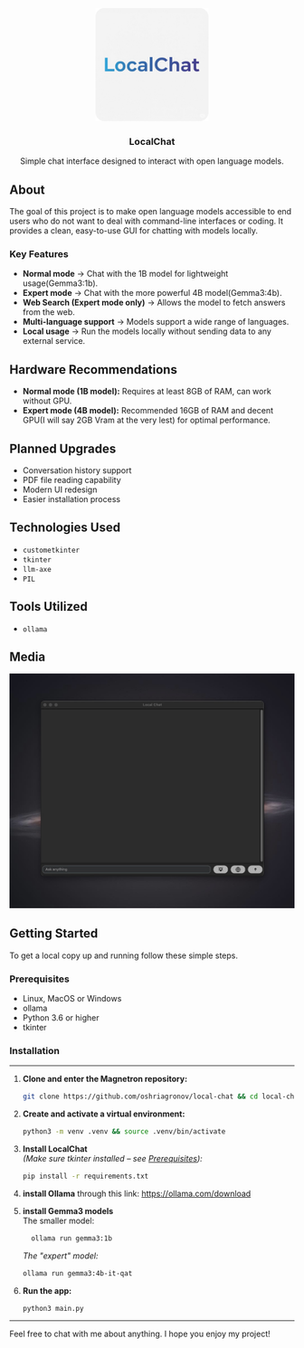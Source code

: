 <br />
<div align="center">
  <a href="https://github.com/oshriagronov/local-chat">
    <img src="assets/app_icon.png" alt="Logo" width="200" height="200">
  </a>

<h3 align="center">LocalChat</h3>
  <p align="center">
    Simple chat interface designed to interact with open language models.
  </p>
</div>

## About

The goal of this project is to make open language models accessible to end users who do not want to deal with command-line interfaces or coding. It provides a clean, easy-to-use GUI for chatting with models locally.

### Key Features

- **Normal mode**
  → Chat with the 1B model for lightweight usage(Gemma3:1b).
- **Expert mode**
  → Chat with the more powerful 4B model(Gemma3:4b).
- **Web Search (Expert mode only)**
  → Allows the model to fetch answers from the web.
- **Multi-language support**
  → Models support a wide range of languages.
- **Local usage**
  → Run the models locally without sending data to any external service.

## Hardware Recommendations

- **Normal mode (1B model):** Requires at least 8GB of RAM, can work without GPU.
- **Expert mode (4B model):** Recommended 16GB of RAM and decent GPU(I will say 2GB Vram at the very lest) for optimal performance.

## Planned Upgrades

- Conversation history support
- PDF file reading capability
- Modern UI redesign
- Easier installation process

## Technologies Used

- `custometkinter`
- `tkinter`
- `llm-axe`
- `PIL`

## Tools Utilized

- `ollama`

## Media

  <img src="/example.jpg" alt="example of the chat interface">

## Getting Started

To get a local copy up and running follow these simple steps.

### Prerequisites

- Linux, MacOS or Windows
- ollama
- Python 3.6 or higher
- tkinter

### Installation

---

1. **Clone and enter the Magnetron repository:**

   ```bash
   git clone https://github.com/oshriagronov/local-chat && cd local-chat
   ```

2. **Create and activate a virtual environment:**

   ```bash
   python3 -m venv .venv && source .venv/bin/activate
   ```

3. **Install LocalChat**  
   _(Make sure tkinter installed – see [Prerequisites](#prerequisites)):_

   ```bash
   pip install -r requirements.txt
   ```

4. **install Ollama**
   through this link: https://ollama.com/download

5. **install Gemma3 models**
  <br/>The smaller model:
    ```bash
      ollama run gemma3:1b
    ```
    _The "expert" model:_
    ```bash
    ollama run gemma3:4b-it-qat
    ```

6. **Run the app:**
    ```bash
    python3 main.py
    ```

---

Feel free to chat with me about anything. I hope you enjoy my project!
